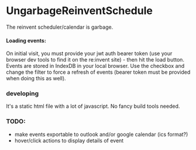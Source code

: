 # UngarbageReinventSchedule
The reinvent scheduler/calendar is garbage.

#### Loading events:
On initial visit, you must provide your jwt auth bearer token (use your browser dev tools to find it on the re:invent site) - then hit the load button. Events are stored in IndexDB in your local browser. Use the checkbox and change the filter to force a refresh of events (bearer token must be provided when doing this as well).

### developing
It's a static html file with a lot of javascript. No fancy build tools needed.

### TODO:
- make events exportable to outlook and/or google calendar (ics format?)
- hover/click actions to display details of event
